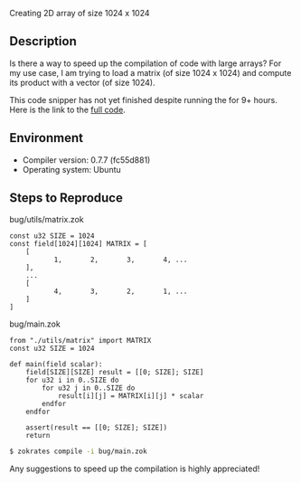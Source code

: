 
Creating 2D array of size 1024 x 1024

## Description
Is there a way to speed up the compilation of code with large arrays?
For my use case, I am trying to load a matrix (of size 1024 x 1024) and compute its product with a vector (of size 1024).

This code snipper has not yet finished despite running the for 9+ hours.
Here is the link to the [full code](https://github.com/sshravan/zok-issues/tree/main/issue-01/).

## Environment

- Compiler version: 0.7.7 (fc55d881)
- Operating system: Ubuntu

## Steps to Reproduce

bug/utils/matrix.zok

```zokrates
const u32 SIZE = 1024
const field[1024][1024] MATRIX = [
	[
	       1,       2,       3,       4, ...
	],
	...
	[
	       4,       3,       2,       1, ...
	]
]

```

bug/main.zok

```zokrates
from "./utils/matrix" import MATRIX
const u32 SIZE = 1024

def main(field scalar):
    field[SIZE][SIZE] result = [[0; SIZE]; SIZE]
    for u32 i in 0..SIZE do
        for u32 j in 0..SIZE do
            result[i][j] = MATRIX[i][j] * scalar
        endfor
    endfor

    assert(result == [[0; SIZE]; SIZE])
    return
```

```bash
$ zokrates compile -i bug/main.zok
```

Any suggestions to speed up the compilation is highly appreciated!

